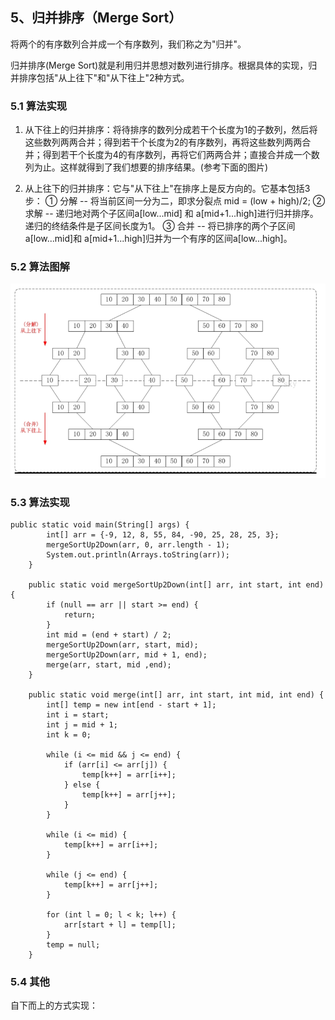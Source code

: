 ## 5、归并排序（Merge Sort）
将两个的有序数列合并成一个有序数列，我们称之为"归并"。

归并排序(Merge Sort)就是利用归并思想对数列进行排序。根据具体的实现，归并排序包括"从上往下"和"从下往上"2种方式。
### 5.1 算法实现
1. 从下往上的归并排序：将待排序的数列分成若干个长度为1的子数列，然后将这些数列两两合并；得到若干个长度为2的有序数列，再将这些数列两两合并；得到若干个长度为4的有序数列，再将它们两两合并；直接合并成一个数列为止。这样就得到了我们想要的排序结果。(参考下面的图片)

2. 从上往下的归并排序：它与"从下往上"在排序上是反方向的。它基本包括3步：
   ① 分解 -- 将当前区间一分为二，即求分裂点 mid = (low + high)/2;
   ② 求解 -- 递归地对两个子区间a[low...mid] 和 a[mid+1...high]进行归并排序。递归的终结条件是子区间长度为1。
   ③ 合并 -- 将已排序的两个子区间a[low...mid]和 a[mid+1...high]归并为一个有序的区间a[low...high]。
### 5.2 算法图解
![](./asserts/001.png)
### 5.3 算法实现
```
public static void main(String[] args) {
        int[] arr = {-9, 12, 8, 55, 84, -90, 25, 28, 25, 3};
        mergeSortUp2Down(arr, 0, arr.length - 1);
        System.out.println(Arrays.toString(arr));
    }

    public static void mergeSortUp2Down(int[] arr, int start, int end) {
        if (null == arr || start >= end) {
            return;
        }
        int mid = (end + start) / 2;
        mergeSortUp2Down(arr, start, mid);
        mergeSortUp2Down(arr, mid + 1, end);
        merge(arr, start, mid ,end);
    }

    public static void merge(int[] arr, int start, int mid, int end) {
        int[] temp = new int[end - start + 1];
        int i = start;
        int j = mid + 1;
        int k = 0;

        while (i <= mid && j <= end) {
            if (arr[i] <= arr[j]) {
                temp[k++] = arr[i++];
            } else {
                temp[k++] = arr[j++];
            }
        }

        while (i <= mid) {
            temp[k++] = arr[i++];
        }

        while (j <= end) {
            temp[k++] = arr[j++];
        }

        for (int l = 0; l < k; l++) {
            arr[start + l] = temp[l];
        }
        temp = null;
    }
```
### 5.4 其他
自下而上的方式实现：


